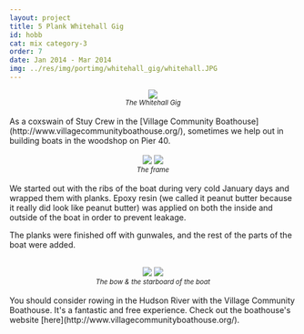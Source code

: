 ```yaml
---
layout: project
title: 5 Plank Whitehall Gig
id: hobb
cat: mix category-3
order: 7
date: Jan 2014 - Mar 2014
img: ../res/img/portimg/whitehall_gig/whitehall.JPG
---
```


<center><img src="../../../res/img/portimg/whitehall_gig/rsz_whitehall.jpg"><br>
<small><i>The Whitehall Gig</i></small></center><br>
As a coxswain of Stuy Crew in the [Village Community Boathouse](http://www.villagecommunityboathouse.org/), sometimes we help out in building boats in the woodshop on Pier 40.<br><br>
<center><img src="../../../res/img/portimg/whitehall_gig/nancyframe.jpg">
		<img src="../../../res/img/portimg/whitehall_gig/nancyframe2.jpg"><br>
<small><i>The frame</i></small></center>
<br>
We started out with the ribs of the boat during very cold January days and wrapped them with planks. Epoxy resin (we called it peanut butter because it really did look like peanut butter) was applied on both the inside and outside of the boat in order to prevent leakage. 


The planks were finished off with gunwales, and the rest of the parts of the boat were added.
<br><br>
<center><img src="../../../res/img/portimg/whitehall_gig/w1.JPG">
		<img src="../../../res/img/portimg/whitehall_gig/w2.JPG"><br>
<small><i>The bow & the starboard of the boat</i></small></center>
<br>
You should consider rowing in the Hudson River with the Village Community Boathouse. It's a fantastic and free experience. Check out the boathouse's website [here](http://www.villagecommunityboathouse.org/).